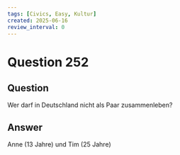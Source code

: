 ```yaml
---
tags: [Civics, Easy, Kultur]
created: 2025-06-16
review_interval: 0
---
```


# Question 252

## Question

Wer darf in Deutschland nicht als Paar zusammenleben?

## Answer

Anne (13 Jahre) und Tim (25 Jahre)
